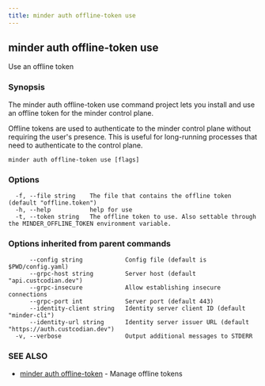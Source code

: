 ```yaml
---
title: minder auth offline-token use
---
```

## minder auth offline-token use

Use an offline token

### Synopsis

The minder auth offline-token use command project lets you install and use an offline token
for the minder control plane.

Offline tokens are used to authenticate to the minder control plane without
requiring the user's presence. This is useful for long-running processes
that need to authenticate to the control plane.

```
minder auth offline-token use [flags]
```

### Options

```
  -f, --file string    The file that contains the offline token (default "offline.token")
  -h, --help           help for use
  -t, --token string   The offline token to use. Also settable through the MINDER_OFFLINE_TOKEN environment variable.
```

### Options inherited from parent commands

```
      --config string            Config file (default is $PWD/config.yaml)
      --grpc-host string         Server host (default "api.custcodian.dev")
      --grpc-insecure            Allow establishing insecure connections
      --grpc-port int            Server port (default 443)
      --identity-client string   Identity server client ID (default "minder-cli")
      --identity-url string      Identity server issuer URL (default "https://auth.custcodian.dev")
  -v, --verbose                  Output additional messages to STDERR
```

### SEE ALSO

* [minder auth offline-token](minder_auth_offline-token.md)	 - Manage offline tokens

